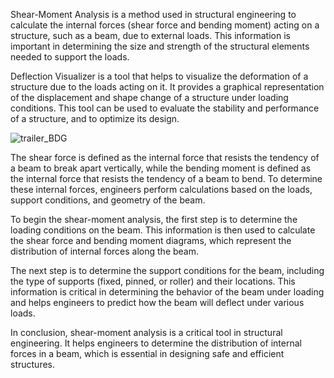 Shear-Moment Analysis is a method used in structural engineering to calculate the internal forces (shear force and bending moment) acting on a structure, such as a beam, due to external loads. This information is important in determining the size and strength of the structural elements needed to support the loads.

Deflection Visualizer is a tool that helps to visualize the deformation of a structure due to the loads acting on it. It provides a graphical representation of the displacement and shape change of a structure under loading conditions. This tool can be used to evaluate the stability and performance of a structure, and to optimize its design.

![trailer_BDG](https://www.mdpi.com/materials/materials-14-06684/article_deploy/html/images/materials-14-06684-g001.png)


The shear force is defined as the internal force that resists the tendency of a beam to break apart vertically, while the bending moment is defined as the internal force that resists the tendency of a beam to bend. To determine these internal forces, engineers perform calculations based on the loads, support conditions, and geometry of the beam.

To begin the shear-moment analysis, the first step is to determine the loading conditions on the beam. This information is then used to calculate the shear force and bending moment diagrams, which represent the distribution of internal forces along the beam.

The next step is to determine the support conditions for the beam, including the type of supports (fixed, pinned, or roller) and their locations. This information is critical in determining the behavior of the beam under loading and helps engineers to predict how the beam will deflect under various loads.

In conclusion, shear-moment analysis is a critical tool in structural engineering. It helps engineers to determine the distribution of internal forces in a beam, which is essential in designing safe and efficient structures.

